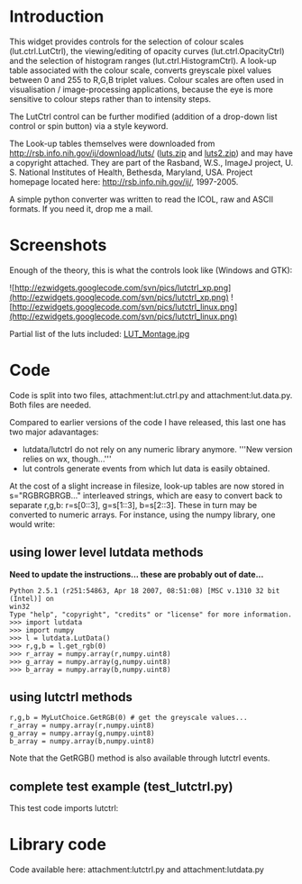 # Introduction #

This widget provides controls for the selection of colour scales (lut.ctrl.LutCtrl), the viewing/editing of opacity curves (lut.ctrl.OpacityCtrl) and the selection of histogram ranges (lut.ctrl.HistogramCtrl). A look-up table associated with the colour scale, converts greyscale pixel values between 0 and 255 to R,G,B triplet values. Colour scales are often used in visualisation / image-processing applications, because the eye is more sensitive to colour steps rather than to intensity steps.

The LutCtrl control can be further modified (addition of a drop-down list control or spin button) via a style keyword.

The Look-up tables themselves were downloaded from http://rsb.info.nih.gov/ij/download/luts/ ([luts.zip](http://rsb.info.nih.gov/ij/download/luts/luts.zip) and [luts2.zip](http://rsb.info.nih.gov/ij/download/luts/luts2.zip)) and may have a copyright attached. They are part of the Rasband, W.S., ImageJ project, U. S. National Institutes of Health, Bethesda, Maryland, USA. Project homepage located here: http://rsb.info.nih.gov/ij/, 1997-2005.

A simple python converter was written to read the ICOL, raw and ASCII formats. If you need it, drop me a mail.

# Screenshots #
Enough of the theory, this is what the controls look like (Windows and GTK):

![http://ezwidgets.googlecode.com/svn/pics/lutctrl_xp.png](http://ezwidgets.googlecode.com/svn/pics/lutctrl_xp.png)
![http://ezwidgets.googlecode.com/svn/pics/lutctrl_linux.png](http://ezwidgets.googlecode.com/svn/pics/lutctrl_linux.png)

Partial list of the luts included: [LUT\_Montage.jpg](http://rsb.info.nih.gov/ij/download/luts/LUT_Montage.jpg)

# Code #
Code is split into two files, attachment:lut.ctrl.py and attachment:lut.data.py. Both files are needed.

Compared to earlier versions of the code I have released, this last one has two major adavantages:
  * lutdata/lutctrl do not rely on any numeric library anymore. '''New version relies on wx, though...'''
  * lut controls generate events from which lut data is easily obtained.

At the cost of a slight increase in filesize, look-up tables are now stored in s="RGBRGBRGB..." interleaved strings, which are easy to convert back to separate r,g,b: r=s[0::3], g=s[1::3], b=s[2::3]. These in turn may be converted to numeric arrays. For instance, using the numpy library, one would write:

## using lower level lutdata methods ##
**Need to update the instructions... these are probably out of date...**

```
Python 2.5.1 (r251:54863, Apr 18 2007, 08:51:08) [MSC v.1310 32 bit (Intel)] on
win32
Type "help", "copyright", "credits" or "license" for more information.
>>> import lutdata
>>> import numpy
>>> l = lutdata.LutData()
>>> r,g,b = l.get_rgb(0)
>>> r_array = numpy.array(r,numpy.uint8)
>>> g_array = numpy.array(g,numpy.uint8)
>>> b_array = numpy.array(b,numpy.uint8)
```

## using lutctrl methods ##
```
r,g,b = MyLutChoice.GetRGB(0) # get the greyscale values...
r_array = numpy.array(r,numpy.uint8)
g_array = numpy.array(g,numpy.uint8)
b_array = numpy.array(b,numpy.uint8)
```

Note that the GetRGB() method is also available through lutctrl events.

## complete test example (test\_lutctrl.py) ##

This test code imports lutctrl:

# Library code #
Code available here: attachment:lutctrl.py and attachment:lutdata.py
